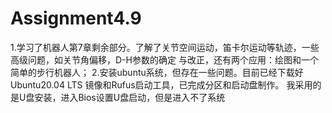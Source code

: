 # Assignment4.9
1.学习了机器人第7章剩余部分。了解了关节空间运动，笛卡尔运动等轨迹，一些高级问题，如关节角偏移，D-H参数的确定
与改正，还有两个应用：绘图和一个简单的步行机器人；
2.安装ubuntu系统，但存在一些问题。目前已经下载好Ubuntu20.04 LTS 镜像和Rufus启动工具，已完成分区和启动盘制作。
我采用的是U盘安装，进入Bios设置U盘启动，但是进入不了系统
